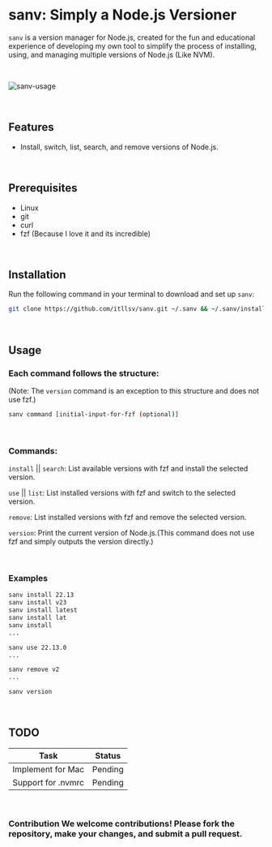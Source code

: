 # sanv: Simply a Node.js Versioner

```sanv``` is a version manager for Node.js, created for the fun and educational experience of developing my own tool to simplify the process of installing, using, and managing multiple versions of Node.js (Like NVM).

<br />

![sanv-usage](https://github.com/user-attachments/assets/a84ef32c-1477-4ae0-991f-b71d81bd8bbd)

<br/>

## Features 
- Install, switch, list, search, and remove versions of Node.js.
  
<br/>

## Prerequisites 
- Linux
- git
- curl
- fzf (Because I love it and its incredible)

<br/>

## Installation 

Run the following command in your terminal to download and set up ```sanv```: 
```bash 
git clone https://github.com/itllsv/sanv.git ~/.sanv && ~/.sanv/install.sh
``` 

<br/>

## Usage 
### Each command follows the structure:
(Note: The ```version``` command is an exception to this structure and does not use fzf.)
```bash 
sanv command [initial-input-for-fzf (optional)]
```

<br/>

### Commands:
```install``` || ```search```: List available versions with fzf and install the selected version.

```use``` || ```list```: List installed versions with fzf and switch to the selected version.

```remove```: List installed versions with fzf and remove the selected version.

```version```: Print the current version of Node.js.(This command does not use fzf and simply outputs the version directly.)

<br/>

### Examples
```bash
sanv install 22.13
sanv install v23
sanv install latest
sanv install lat
sanv install
...

sanv use 22.13.0
...

sanv remove v2
...

sanv version
```

<br/>

## TODO
| Task               | Status  |
|--------------------|---------|
| Implement for Mac  | Pending |
| Support for .nvmrc | Pending |

<br/>

### Contribution We welcome contributions! Please fork the repository, make your changes, and submit a pull request. 
